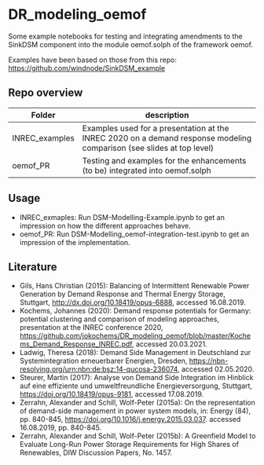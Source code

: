 # DR_modeling_oemof
Some example notebooks for testing and integrating amendments to the SinkDSM component into the module oemof.solph of the framework oemof.

Examples have been based on those from this repo: https://github.com/windnode/SinkDSM_example

## Repo overview
| Folder | description |
| --- | --- |
| INREC_examples | Examples used for a presentation at the INREC 2020 on a demand response modeling comparison (see slides at top level) |
| oemof_PR | Testing and examples for the enhancements (to be) integrated into oemof.solph |

## Usage
* INREC_exmaples: Run DSM-Modelling-Example.ipynb to get an impression on how the different approaches behave.
* oemof_PR: Run DSM-Modelling_oemof-integration-test.ipynb to get an impression of the implementation.

## Literature
* Gils, Hans Christian (2015): 
Balancing of Intermittent Renewable Power Generation by Demand Response and 
Thermal Energy Storage, Stuttgart, http://dx.doi.org/10.18419/opus-6888, 
accessed 16.08.2019.
* Kochems, Johannes (2020): Demand response potentials for Germany: potential clustering and comparison of modeling approaches, presentation at the INREC conference 2020, https://github.com/jokochems/DR_modeling_oemof/blob/master/Kochems_Demand_Response_INREC.pdf, accessed 20.03.2021.
* Ladwig, Theresa (2018):
Demand Side Management in Deutschland zur Systemintegration erneuerbarer
Energien, Dresden, https://nbn-resolving.org/urn:nbn:de:bsz:14-qucosa-236074,
accessed 02.05.2020.
* Steurer, Martin (2017): 
Analyse von Demand Side Integration im Hinblick auf eine effiziente und 
umweltfreundliche Energieversorgung, Stuttgart, https://doi.org/10.18419/opus-9181,
accessed 17.08.2019.
* Zerrahn, Alexander and Schill,
Wolf-Peter (2015a): On the representation of demand-side management in power
system models, in: Energy (84), pp. 840-845, https://doi.org/10.1016/j.energy.2015.03.037.
accessed 16.08.2019, pp. 840-845.
* Zerrahn, Alexander and Schill, Wolf-Peter (2015b):
A Greenfield Model to Evaluate Long-Run Power Storage Requirements
for High Shares of Renewables, DIW Discussion Papers, No. 1457.
